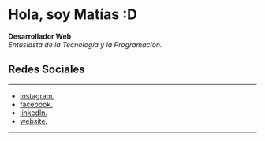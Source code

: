# Hola, soy Matías :D
**Desarrollador Web**
</br>
*Entusiasta de la Tecnología y la Programacíon.*

## Redes Sociales 
---
* <a href="https://www.instagram.com/matiasvd._/" target="_blank">instagram.</a>
* <a href="https://www.facebook.com/profile.php?id=100008822837109" target="_blank">facebook.</a>
* <a href="https://www.linkedin.com/in/matias-villafañe-a08041186/" target="_blank">linkedIn.</a>
* <a href="https://portfolio-219c8.web.app/" target="_blank">website.</a>
---
